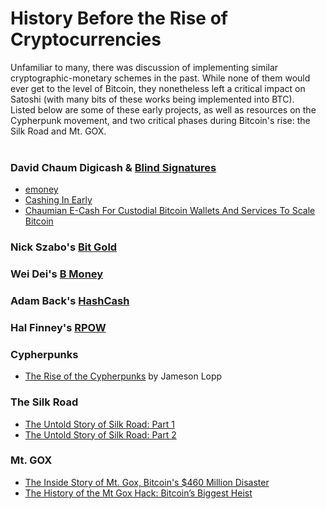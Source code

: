 # History Before the Rise of Cryptocurrencies
Unfamiliar to many, there was discussion of implementing similar cryptographic-monetary schemes in the past. While none of them would ever get to the level of Bitcoin, they nonetheless left a critical impact on Satoshi (with many bits of these works being implemented into BTC). <br> Listed below are some of these early projects, as well as resources on the Cypherpunk movement, and two critical phases during Bitcoin's rise: the Silk Road and Mt. GOX.
<br>
<br>
### David Chaum Digicash & [Blind Signatures](https://www.chaum.com/publications/Chaum-blind-signatures.PDF)
  * [emoney](https://www.wired.com/1994/12/emoney/)
  * [Cashing In Early](https://tedium.co/2017/11/27/digicash-ecash-bitcoin-history/)
  * [Chaumian E-Cash For Custodial Bitcoin Wallets And Services To Scale Bitcoin](https://medium.com/@nopara73/chaumian-e-cash-for-custodial-bitcoin-wallets-and-services-to-scale-bitcoin-8977d9a03064)
### Nick Szabo's [Bit Gold](http://unenumerated.blogspot.com/2005/12/bit-gold.html)
### Wei Dei's [B Money](http://www.weidai.com/bmoney.txt)
### Adam Back's [HashCash](http://nakamotoinstitute.org/static/docs/hashcash.pdf)
### Hal Finney's [RPOW](https://cryptome.org/rpow.htm)
### Cypherpunks
  * [The Rise of the Cypherpunks](https://www.coindesk.com/the-rise-of-the-cypherpunks/) by Jameson Lopp
### The Silk Road
  * [The Untold Story of Silk Road: Part 1](https://www.wired.com/2015/04/silk-road-1/)
  * [The Untold Story of Silk Road: Part 2](https://www.wired.com/2015/05/silk-road-2/)
### Mt. GOX
  * [The Inside Story of Mt. Gox, Bitcoin's $460 Million Disaster](https://www.wired.com/2014/03/bitcoin-exchange/)
  * [The History of the Mt Gox Hack: Bitcoin’s Biggest Heist](https://blockonomi.com/mt-gox-hack/)
